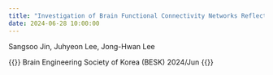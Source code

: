 ```yaml
---
title: "Investigation of Brain Functional Connectivity Networks Reflecting Exploration During a Naturalistic Reinforcement Learning Functional Connectivity Data​"
date: 2024-06-28 10:00:00
---
```


Sangsoo Jin, Juhyeon Lee, Jong-Hwan Lee

{{<format bright-green>}}
Brain Engineering Society of Korea (BESK) 2024/Jun
{{</format>}}
